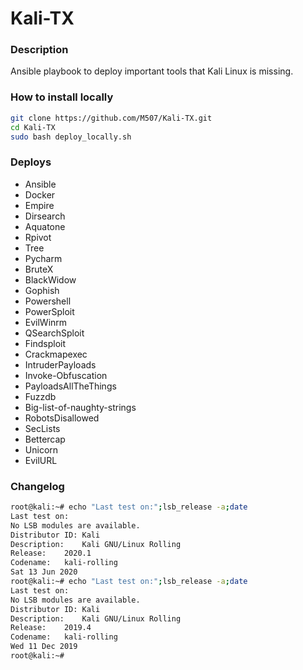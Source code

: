 # Kali-TX


### Description
Ansible playbook to deploy important tools that Kali Linux is missing. 

### How to install locally
```sh
git clone https://github.com/M507/Kali-TX.git
cd Kali-TX
sudo bash deploy_locally.sh
```

### Deploys
- Ansible
- Docker
- Empire
- Dirsearch
- Aquatone
- Rpivot
- Tree
- Pycharm
- BruteX
- BlackWidow
- Gophish
- Powershell
- PowerSploit
- EvilWinrm
- QSearchSploit
- Findsploit
- Crackmapexec
- IntruderPayloads
- Invoke-Obfuscation
- PayloadsAllTheThings
- Fuzzdb
- Big-list-of-naughty-strings
- RobotsDisallowed
- SecLists
- Bettercap
- Unicorn
- EvilURL


### Changelog
```sh
root@kali:~# echo "Last test on:";lsb_release -a;date
Last test on:
No LSB modules are available.
Distributor ID:	Kali
Description:	Kali GNU/Linux Rolling
Release:	2020.1
Codename:	kali-rolling
Sat 13 Jun 2020
root@kali:~# echo "Last test on:";lsb_release -a;date
Last test on:
No LSB modules are available.
Distributor ID:	Kali
Description:	Kali GNU/Linux Rolling
Release:	2019.4
Codename:	kali-rolling
Wed 11 Dec 2019
root@kali:~#
```
